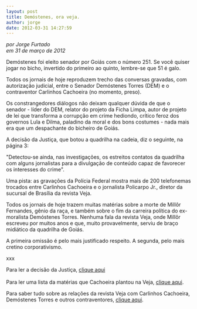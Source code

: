```yaml
---
layout: post
title: Demóstenes, ora veja.
author: jorge
date: 2012-03-31 14:27:59
---
```

*por Jorge Furtado*\
*em 31 de março de 2012*

Demóstenes foi eleito senador por Goiás com o número 251. Se você quiser jogar no bicho, invertido do primeiro ao quinto, lembre-se que 51 é galo.

Todos os jornais de hoje reproduzem trecho das conversas gravadas, com autorização judicial, entre o Senador Demóstenes Torres (DEM) e o contraventor Carlinhos Cachoeira (no momento, preso).

Os constrangedores diálogos não deixam qualquer dúvida de que o senador - líder do DEM, relator do projeto da Ficha Limpa, autor de projeto de lei que transforma a corrupção em crime hediondo, crítico feroz dos governos Lula e Dilma, paladino da moral e dos bons costumes - nada mais era que um despachante do bicheiro de Goiás.

A decisão da Justiça, que botou a quadrilha na cadeia, diz o seguinte, na página 3:

"Detectou-se ainda, nas investigações, os estreitos contatos da quadrilha com alguns jornalistas para a divulgação de conteúdo capaz de favorecer os interesses do crime".

Uma pista: as gravações da Polícia Federal mostra mais de 200 telefonemas trocados entre Carlinhos Cachoeira e o jornalista Policarpo Jr., diretor da sucursal de Brasília da revista Veja.

Todos os jornais de hoje trazem muitas matérias sobre a morte de Millôr Fernandes, gênio da raça, e também sobre o fim da carreira política do ex-moralista Demóstenes Torres. Nenhuma fala da revista Veja, onde Millôr escreveu por muitos anos e que, muito provavelmente, serviu de braço midiático da quadrilha de Goiás.

A primeira omissão é pelo mais justificado respeito. A segunda, pelo mais cretino corporativismo.

xxx

Para ler a decisão da Justiça, [clique aqui](http://www.blogcidadania.com.br/2012/03/leia-a-espantosa-decisao-judicial-sobre-a-operacao-monte-carlo-2/)\
\
Para ler uma lista da matérias que Cachoeira plantou na Veja, [clique aqui](http://www.advivo.com.br/blog/luisnassif/as-materias-que-cachoeira-plantou-na-veja).

Para saber tudo sobre as relações da revista Veja com Carlinhos Cachoeira, Demóstenes Torres e outros contraventores, [clique aqui](https://sites.google.com/site/luisnassif02/).